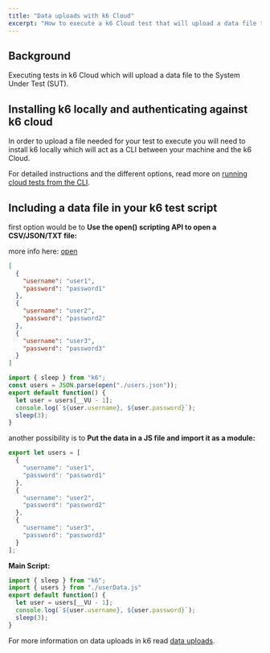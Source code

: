 ```yaml
---
title: "Data uploads with k6 Cloud"
excerpt: "How to execute a k6 Cloud test that will upload a data file to the System Under Test(SUT)"
---
```


## Background

Executing tests in k6 Cloud which will upload a data file to the System Under Test (SUT).

## Installing k6 locally and authenticating against k6 cloud

In order to upload a file needed for your test to execute you will need to install k6 locally which will act as a CLI between your machine and the k6 Cloud.

For detailed instructions and the different options, read more on [running cloud tests from the CLI](/cloud/creating-and-running-a-test/cloud-tests-from-the-cli).


## Including a data file in your k6 test script

first option would be to **Use the open() scripting API to open a CSV/JSON/TXT file:**

more info here: [open](/javascript-api/init-context/open-filepath-mode)

<div class="code-group" data-props='{"labels": ["users.json"], "lineNumbers": [false]}'>

```json
[
  {
    "username": "user1",
    "password": "password1"
  },
  {
    "username": "user2",
    "password": "password2"
  },
  {
    "username": "user3",
    "password": "password3"
  }
]
```

</div>


<div class="code-group" data-props='{"labels": ["script.js"], "lineNumbers": [true]}'>

```JavaScript
import { sleep } from "k6";
const users = JSON.parse(open("./users.json"));
export default function() {
  let user = users[__VU - 1];
  console.log(`${user.username}, ${user.password}`);
  sleep(3);
}
```

</div>

another possibility is to **Put the data in a JS file and import it as a module:**

<div class="code-group" data-props='{"labels": ["userData.js"], "lineNumbers": [true]}'>

```JavaScript
export let users = [
  {
    "username": "user1",
    "password": "password1"
  },
  {
    "username": "user2",
    "password": "password2"
  },
  {
    "username": "user3",
    "password": "password3"
  }
];
```

</div>

**Main Script:**


<div class="code-group" data-props='{"labels": ["script.js"], "lineNumbers": [true]}'>

```JavaScript
import { sleep } from "k6";
import { users } from "./userData.js"
export default function() {
  let user = users[__VU - 1];
  console.log(`${user.username}, ${user.password}`);
  sleep(3);
}
```
</div>


For more information on data uploads in k6 read [data uploads](/examples/examples/data-uploads).
